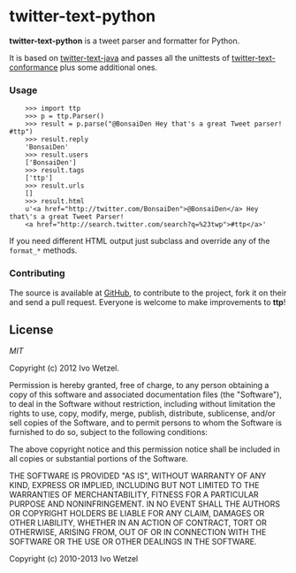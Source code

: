 # twitter-text-python

__twitter-text-python__ is a tweet parser and formatter for Python.

It is based on [twitter-text-java](http://github.com/mzsanford/twitter-text-java) 
and passes all the unittests of [twitter-text-conformance](http://github.com/mzsanford/twitter-text-conformance) 
plus some additional ones.

### Usage

```
    >>> import ttp
    >>> p = ttp.Parser()
    >>> result = p.parse("@BonsaiDen Hey that's a great Tweet parser! #ttp")
    >>> result.reply
    'BonsaiDen'
    >>> result.users
    ['BonsaiDen']
    >>> result.tags
    ['ttp']
    >>> result.urls
    []
    >>> result.html
    u'<a href="http://twitter.com/BonsaiDen">@BonsaiDen</a> Hey that\'s a great Tweet Parser! 
    <a href="http://search.twitter.com/search?q=%23twp">#ttp</a>'
```

If you need different HTML output just subclass and override any of the `format_*` methods.


### Contributing


The source is available at [GitHub](http://github.com/BonsaiDen/twitter-text-python), to
contribute to the project, fork it on their and send a pull request.
Everyone is welcome to make improvements to __ttp__!



## License

*MIT*

Copyright (c) 2012 Ivo Wetzel.

Permission is hereby granted, free of charge, to any person obtaining a copy
of this software and associated documentation files (the "Software"), to deal
in the Software without restriction, including without limitation the rights
to use, copy, modify, merge, publish, distribute, sublicense, and/or sell
copies of the Software, and to permit persons to whom the Software is
furnished to do so, subject to the following conditions:

The above copyright notice and this permission notice shall be included in
all copies or substantial portions of the Software.

THE SOFTWARE IS PROVIDED "AS IS", WITHOUT WARRANTY OF ANY KIND, EXPRESS OR
IMPLIED, INCLUDING BUT NOT LIMITED TO THE WARRANTIES OF MERCHANTABILITY,
FITNESS FOR A PARTICULAR PURPOSE AND NONINFRINGEMENT. IN NO EVENT SHALL THE
AUTHORS OR COPYRIGHT HOLDERS BE LIABLE FOR ANY CLAIM, DAMAGES OR OTHER
LIABILITY, WHETHER IN AN ACTION OF CONTRACT, TORT OR OTHERWISE, ARISING FROM,
OUT OF OR IN CONNECTION WITH THE SOFTWARE OR THE USE OR OTHER DEALINGS IN
THE SOFTWARE.

Copyright (c) 2010-2013 Ivo Wetzel

